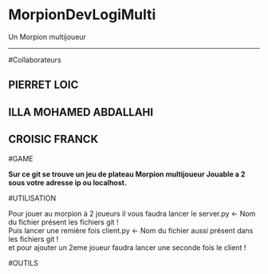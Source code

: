 # MorpionDevLogiMulti
Un Morpion multijoueur 

---------------------

#Collaborateurs

PIERRET LOIC
---
ILLA MOHAMED ABDALLAHI
---
CROISIC FRANCK
---


#GAME

**Sur ce git se trouve un jeu de plateau Morpion multijoueur Jouable a 2 sous votre adresse ip ou localhost.**

#UTILISATION


Pour jouer au morpion à 2 joueurs il vous faudra lancer le server.py <- Nom du fichier présent les fichiers git !   
Puis lancer une remière fois client.py <- Nom du fichier aussi présent dans les fichiers git !       
et pour ajouter un 2eme joueur faudra lancer une seconde fois le client !      

#OUTILS


